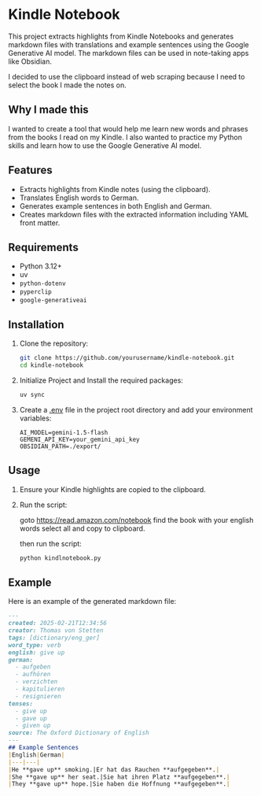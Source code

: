 # Kindle Notebook

This project extracts highlights from Kindle Notebooks and generates markdown files with translations and example sentences using the Google Generative AI model. The markdown files can be used in note-taking apps like Obsidian.

I decided to use the clipboard instead of web scraping because I need to select the book I made the notes on.

## Why I made this

I wanted to create a tool that would help me learn new words and phrases from the books I read on my Kindle. I also wanted to practice my Python skills and learn how to use the Google Generative AI model.

## Features

- Extracts highlights from Kindle notes (using the clipboard).
- Translates English words to German.
- Generates example sentences in both English and German.
- Creates markdown files with the extracted information including YAML front matter.

## Requirements

- Python 3.12+
- uv
- `python-dotenv`
- `pyperclip`
- `google-generativeai`

## Installation

1. Clone the repository:

    ```sh
    git clone https://github.com/yourusername/kindle-notebook.git
    cd kindle-notebook
    ```

2. Initialize Project and Install the required packages:

    ```sh
    uv sync
    ```

4. Create a [.env](http://_vscodecontentref_/1) file in the project root directory and add your environment variables:

    ```properties
    AI_MODEL=gemini-1.5-flash
    GEMENI_API_KEY=your_gemini_api_key
    OBSIDIAN_PATH=./export/
    ```

## Usage

1. Ensure your Kindle highlights are copied to the clipboard.

2. Run the script:

    goto https://read.amazon.com/notebook find the book with your english words select all and copy to clipboard.

    then run the script:
    ```sh
    python kindlnotebook.py
    ```

## Example

Here is an example of the generated markdown file:

```markdown
---
created: 2025-02-21T12:34:56
creator: Thomas von Stetten
tags: [dictionary/eng_ger]
word_type: verb
english: give up
german:
  - aufgeben
  - aufhören
  - verzichten
  - kapitulieren
  - resignieren
tenses:
  - give up
  - gave up
  - given up
source: The Oxford Dictionary of English
---
## Example Sentences
|English|German|
|---|---|
|He **gave up** smoking.|Er hat das Rauchen **aufgegeben**.|
|She **gave up** her seat.|Sie hat ihren Platz **aufgegeben**.|
|They **gave up** hope.|Sie haben die Hoffnung **aufgegeben**.|